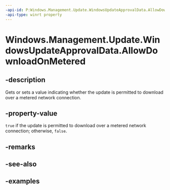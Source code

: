```yaml
---
-api-id: P:Windows.Management.Update.WindowsUpdateApprovalData.AllowDownloadOnMetered
-api-type: winrt property
---
```


# Windows.Management.Update.WindowsUpdateApprovalData.AllowDownloadOnMetered

<!--
public System.Nullable<bool> AllowDownloadOnMetered { get; set; }
-->


## -description
Gets or sets a value indicating whether the update is permitted to download over a metered network connection.

## -property-value

`true` if the update is permitted to download over a metered network connection; otherwise, `false`.

## -remarks

## -see-also

## -examples
